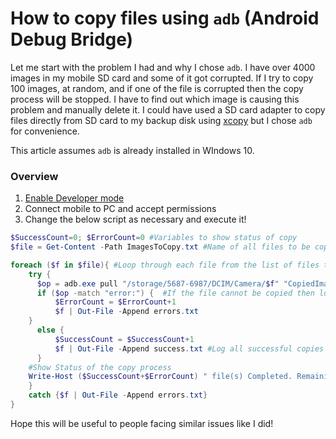 # How to copy files using `adb` (Android Debug Bridge)

Let me start with the problem I had and why I chose `adb`. I have over 4000 images in my mobile SD card and some of it got corrupted. 
If I try to copy 100 images, at random, and if one of the file is corrupted then the copy process will be stopped. I have to find out which image is causing this problem
and manually delete it.
I could have used a SD card adapter to copy files directly from SD card to my backup disk using [xcopy](https://docs.microsoft.com/en-us/windows-server/administration/windows-commands/xcopy)
but I chose `adb` for convenience.

This article assumes `adb` is already installed in WIndows 10.

### Overview
1. [Enable Developer mode](https://developer.android.com/studio/debug/dev-options)
2. Connect mobile to PC and accept permissions
3. Change the below script as necessary and execute it!

````powershell
$SuccessCount=0; $ErrorCount=0 #Variables to show status of copy
$file = Get-Content -Path ImagesToCopy.txt #Name of all files to be copied from SD Card. This gives us greater control to audit

foreach ($f in $file){ #Loop through each file from the list of files to be copied
    try {
      $op = adb.exe pull "/storage/5687-6987/DCIM/Camera/$f" "CopiedImages"
      if ($op -match "error:") {  #If the file cannot be copied then log it
          $ErrorCount = $ErrorCount+1
          $f | Out-File -Append errors.txt
    } 
      else { 
          $SuccessCount = $SuccessCount+1
          $f | Out-File -Append success.txt #Log all successful copies
      }
    #Show Status of the copy process  
    Write-Host ($SuccessCount+$ErrorCount) " file(s) Completed. Remaining:" ($file.Count-($SuccessCount+$ErrorCount)) "( Success:" $SuccessCount "; Errors:" $ErrorCount " )"
    } 
    catch {$f | Out-File -Append errors.txt}
}
````
Hope this will be useful to people facing similar issues like I did! 
